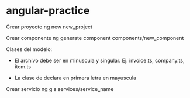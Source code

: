 # angular-practice

Crear proyecto
ng new new_project


Crear componente
ng generate component components/new_component


Clases del modelo:
* El archivo debe ser en minuscula y singular. Ej: invoice.ts, company.ts, item.ts

* La clase de declara en primera letra en mayuscula


Crear servicio
ng g s services/service_name
